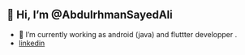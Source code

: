 ## 👋 Hi, I’m @AbdulrhmanSayedAli
- 👀 I’m currently working as android (java) and fluttter developper .
- [linkedin](https://linkedin.com/in/abdulrhman-sayed-ali-48a089193)


